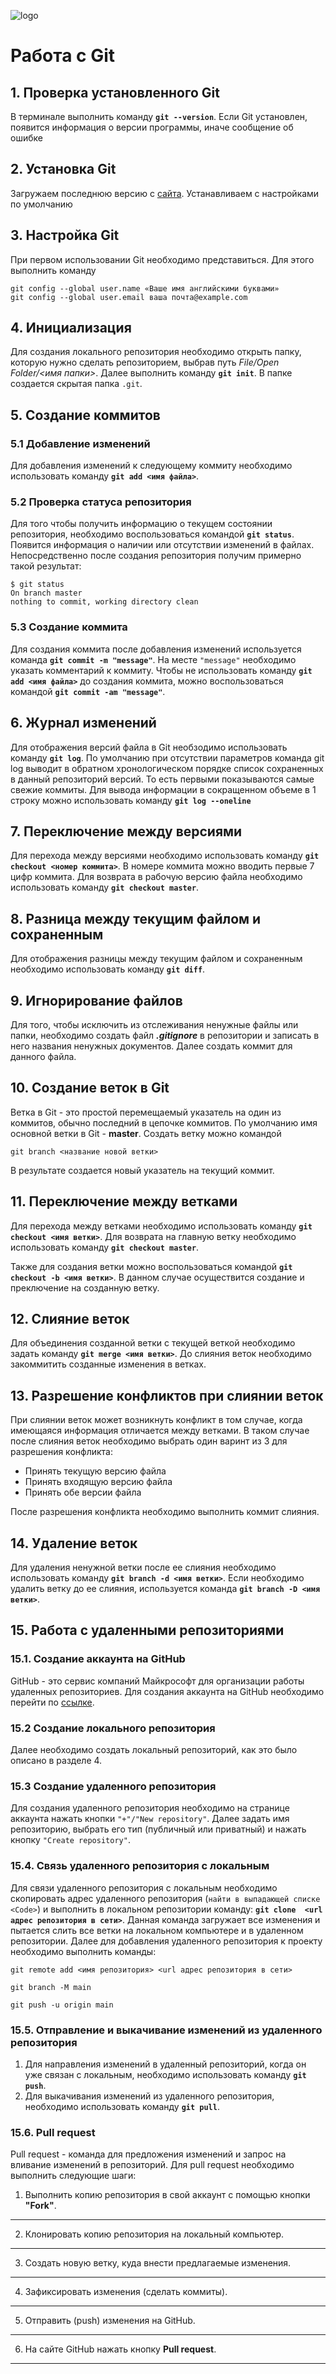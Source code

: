 ![logo](Git-Logo-1788C.png)

# Работа с Git

## 1. Проверка установленного Git

В терминале выполнить команду **`git --version`**.
Если Git установлен, появится информация о версии программы, иначе сообщение об ошибке

## 2. Установка Git

Загружаем последнюю версию с [сайта](https://git-scm.com/downloads). Устанавливаем с настройками по умолчанию

## 3. Настройка Git
При первом использовании Git необходимо представиться. Для этого выполнить команду 
```
git config --global user.name «Ваше имя английскими буквами»
git config --global user.email ваша почта@example.com
```

## 4. Инициализация

Для создания локального репозитория необходимо открыть папку, которую нужно сделать репозиторием, выбрав путь *File/Open Folder/<имя папки>*. Далее выполнить команду **`git init`**. В папке создается скрытая папка  `.git`.

## 5. Создание коммитов

### 5.1 Добавление изменений

Для добавления изменений к следующему коммиту необходимо использовать команду **`git add <имя файла>`**.

### 5.2 Проверка статуса репозитория

Для того чтобы получить информацию о текущем состоянии репозитория, необходимо воспользоваться командой **`git status`**. Появится информация о наличии или отсутствии изменений в файлах.  Непосредственно после создания репозитория получим примерно такой результат: 
```
$ git status 
On branch master 
nothing to commit, working directory clean 
```

### 5.3 Создание коммита

Для создания коммита после добавления изменений используется команда  **`git commit -m "message"`**. На месте `"message"` необходимо указать комментарий к коммиту.
Чтобы не использовать команду **`git add <имя файла>`** до создания коммита, можно воспользоваться командой **`git commit -am "message"`**.

## 6. Журнал изменений

Для отображения версий файла в Git необзодимо использовать команду **`git log`**. По умолчанию при отсутствии параметров команда git log выводит в обратном хронологическом порядке список сохраненных в данный репозиторий версий. То есть первыми показываются самые свежие коммиты. Для вывода информации в сокращенном объеме в 1 строку можно использовать команду **`git log --oneline`**

## 7. Переключение между версиями

Для перехода между версиями необходимо использовать команду **`git checkout <номер коммита>`**. В номере коммита можно вводить первые 7 цифр коммита. Для возврата в рабочую версию файла необходимо использовать команду **`git checkout master`**.

## 8. Разница между текущим файлом и сохраненным

Для отображения разницы между текущим файлом и сохраненным необходимо использовать команду **`git diff`**.

## 9. Игнорирование файлов

Для того, чтобы исключить из отслеживания ненужные файлы или папки, необходимо создать файл ***.gitignore*** в репозитории и записать в него названия ненужных документов. Далее создать коммит для данного файла.


## 10. Создание веток в Git

Ветка в Git - это простой перемещаемый указатель на один из коммитов, обычно последний в цепочке коммитов.
По умолчанию имя основной ветки в Git - **master**.
Cоздать ветку можно командой 
```
git branch <название новой ветки>
```
В результате создается новый указатель на текущий коммит.

## 11. Переключение между ветками

Для перехода между ветками необходимо использовать команду **`git checkout <имя ветки>`**. Для возврата на главную ветку необходимо использовать команду **`git checkout master`**.

Также для создания ветки можно воспользоваться командой **`git checkout -b <имя ветки>`**. В данном случае осуществится создание и преключение на созданную ветку.

## 12. Слияние веток

Для объединения созданной ветки с текущей веткой необходимо задать команду **`git merge <имя ветки>`**. До слияния веток необходимо закоммитить созданные изменения в ветках.

## 13. Разрешение конфликтов при слиянии веток
При слиянии веток может возникнуть конфликт в том случае, когда имеющаяся информация отличается между ветками. В таком случае после слияния веток необходимо выбрать один варинт из 3 для разрешения конфликта: 
* Принять текущую версию файла
* Принять входящую версию файла
* Принять обе версии файла

После разрешения конфликта необходимо выполнить коммит слияния.

## 14. Удаление веток
Для удаления ненужной ветки после ее слияния необходимо использовать команду **`git branch -d <имя ветки>`**. Если необходимо удалить ветку до ее слияния, используется команда **`git branch -D <имя ветки>`**.

## 15. Работа с удаленными репозиториями

### 15.1. Создание аккаунта на GitHub

GitHub - это сервис компаний Майкрософт для организации работы удаленных репозиториев.
Для создания аккаунта на GitHub необходимо перейти по [ссылке](https://github.com/). 

### 15.2 Создание локального репозитория

Далее необходимо создать локальный репозиторий, как это было описано в разделе 4.

### 15.3 Создание удаленного репозитория

Для создания удаленного репозитория необходимо на странице аккаунта нажать кнопки `"+"/"New repository"`. Далее задать имя репозиторию, выбрать его тип (публичный или приватный) и нажать кнопку `"Create repository"`.

### 15.4. Связь удаленного репозитория с локальным

Для связи удаленного репозитория с локальным необходимо скопировать адрес удаленного репозитория (`найти в выпадающей списке <Code>`) и выполнить в локальном репозитории команду: **`git clone  <url адрес репозитория в сети>`**. Данная команда загружает все изменения и пытается слить все ветки на локальном компьютере и в удаленном репозитории.
Далее для добавления удаленного репозитория к проекту необходимо выполнить команды:
```
git remote add <имя репозитория> <url адрес репозитория в сети>

git branch -M main

git push -u origin main
```
### 15.5. Отправление и выкачивание изменений из удаленного репозитория

1. Для направления изменений в удаленный репозиторий, когда он уже связан с локальным, необходимо использовать команду **`git push`**.
2. Для выкачивания изменений из удаленного репозитория, необходимо использовать команду **`git pull`**.

### 15.6. Pull request
Pull request - команда для предложения изменений и запрос на вливание изменений в репозиторий. Для pull request необходимо выполнить следующие шаги:

1. Выполнить копию репозитория в свой аккаунт с помощью кнопки **"Fork"**.
---
2. Клонировать копию репозитория на локальный компьютер.
---
3. Создать новую ветку, куда внести предлагаемые изменения.
---
4. Зафиксировать изменения (сделать коммиты).
---
5. Отправить (push) изменения на GitHub.
---
6. На сайте GitHub нажать кнопку **Pull request**.
---
